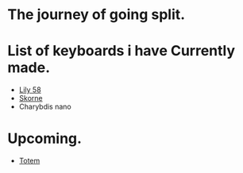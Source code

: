 # The journey of going split.
# List of keyboards i have Currently made.
 - [Lily 58](./Lily58.md) 
 - [Skorne](./Skorne.md)
 - Charybdis nano

# Upcoming.
 - [Totem](./Totem.md)
